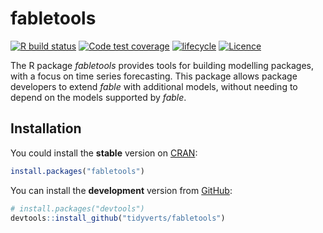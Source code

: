 
<!-- README.md is generated from README.Rmd. Please edit that file -->

# fabletools

[![R build
status](https://github.com/tidyverts/fabletools/workflows/R-CMD-check/badge.svg)](https://github.com/tidyverts/fabletools)
[![Code test
coverage](https://codecov.io/gh/tidyverts/fabletools/branch/master/graph/badge.svg)](https://codecov.io/gh/tidyverts/fabletools?branch=master)
[![lifecycle](https://img.shields.io/badge/lifecycle-experimental-orange.svg)](https://www.tidyverse.org/lifecycle/#experimental)
[![Licence](https://img.shields.io/badge/licence-GPL--3-blue.svg)](https://www.gnu.org/licenses/gpl-3.0.en.html)

The R package *fabletools* provides tools for building modelling
packages, with a focus on time series forecasting. This package allows
package developers to extend *fable* with additional models, without
needing to depend on the models supported by *fable*.

## Installation

You could install the **stable** version on
[CRAN](https://cran.r-project.org/package=fabletools):

``` r
install.packages("fabletools")
```

You can install the **development** version from
[GitHub](https://github.com/tidyverts/fabletools):

``` r
# install.packages("devtools")
devtools::install_github("tidyverts/fabletools")
```
